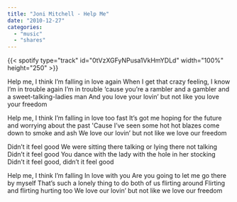 ```yaml
---
title: "Joni Mitchell - Help Me"
date: "2010-12-27"
categories:
  - "music"
  - "shares"
---
```


{{< spotify type="track" id="0tVzXGFyNPusa1VkHmYDLd" width="100%" height="250" >}}

Help me, I think I’m falling in love again
When I get that crazy feeling, I know I’m in trouble again
I’m in trouble ‘cause you’re a rambler and a gambler and a sweet-taIking-ladies man
And you love your lovin’ but not like you love your freedom

Help me, I think I’m falling in love too fast
It’s got me hoping for the future and worrying about the past
'Cause I’ve seen some hot hot blazes come down to smoke and ash
We love our lovin’ but not like we love our freedom

Didn’t it feel good
We were sitting there talking or lying there not talking
Didn’t it feel good
You dance with the lady with the hole in her stocking
Didn’t it feel good, didn’t it feel good

Help me, I think I’m falling In love with you
Are you going to let me go there by myself
That’s such a lonely thing to do both of us flirting around
Flirting and flirting hurting too
We love our lovin’ but not like we love our freedom
